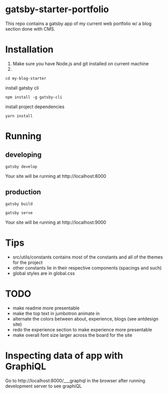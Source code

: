 # gatsby-starter-portfolio
This repo contains a gatsby app of my current web portfolio w/ a blog section done with CMS.

# Installation
1. Make sure you have Node.js and git installed on current machine
2. 
```
cd my-blog-starter
```
install gatsby cli
```
npm install -g gatsby-cli
```
install project dependencies
```
yarn install
```

# Running
## developing
```
gatsby develop
```
Your site will be running at http://localhost:8000

## production
```
gatsby build
```
```
gatsby serve
```
Your site will be running at http://localhost:9000

# Tips
* src/utils/constants contains most of the constants and all of the themes for the project
* other constants lie in their respective components (spacings and such)
* global styles are in global.css

# TODO
* make readme more presentable
* make the top text in jumbotron animate in
* alternate the colors between about, experience, blogs (see antdesign site)
* redo the experience section to make experience more presentable
* make overall font size larger across the board for the site

# Inspecting data of app with GraphiQL
Go to http://localhost:8000/___graphql in the browser after running development server to see graphiQL 


